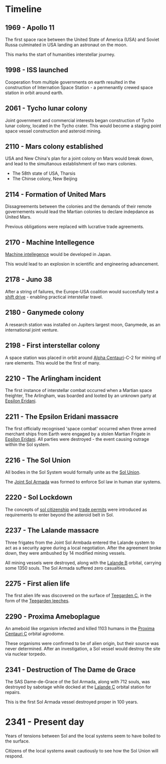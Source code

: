 # Timeline

## 1969 - Apollo 11

The first space race between the United State of America (USA) and Soviet Russa culminated in USA landing an astronaut on the moon.

This marks the start of humanities interstellar journey.

## 1998 - ISS launched

Cooperation from multiple governments on earth resulted in the construction of Internation Space Station - a permenantly crewed space station in orbit around earth.

## 2061 - Tycho lunar colony

Joint government and commercial interests began construction of Tycho lunar colony, located in the Tycho crater. This would become a staging point space vessel construction and asteroid mining.

## 2110 - Mars colony established

USA and New China's plan for a joint colony on Mars would break down, and lead to the simultanous establishment of two mars colonies.

 * The 58th state of USA, Tharsis
 * The Chinse colony, New Beijing

## 2114 - Formation of United Mars

Dissagreements between the colonies and the demands of their remote governements would lead the Martian colonies to declare indepdance as United Mars.

Previous obligations were replaced with lucrative trade agreements.

## 2170 - Machine Intellegence

[Machine intellegence](./glossary/machine-intellegence.md) would be developed in Japan.

This would lead to an explosion in scientific and engineering advancement.

## 2178 - Juno 38

After a string of failures, the Europe-USA coalition would succesfully test a [shift drive](./glossary/shift-drive.md) - enabling practical interstellar travel.

## 2180 - Ganymede colony

A research station was installed on Jupiters largest moon, Ganymede, as an international joint venture.

## 2198 - First interstellar colony

A space station was placed in orbit around [Alpha Centauri](./glossary/local-systems.md#alpha-centauri)-C-2 for mining of rare elements. This would be the first of many.

## 2210 - The Arlingham incident

The first instance of interstellar combat occurred when a Martian space freighter, The Arlingham, was boarded and looted by an unknown party at [Epsilon Eridani](./glossary/local-systems.md#epsilon-eridani).

## 2211 - The Epsilon Eridani massacre

The first officially recognised 'space combat' occurred when three armed merchant ships from Earth were engaged by a stolen Martian Frigate in [Epsilon Eridani](./glossary/local-systems.md#epsilon-eridani). All parties were destroyed - the event causing outrage within the Sol system.

## 2216 - The Sol Union

All bodies in the Sol System would formally unite as the [Sol Union](./glossary/sol.md#sol-union).

The [Joint Sol Armada](./glossary/sol.md#sol-armada) was formed to enforce Sol law in human star systems.

## 2220 - Sol Lockdown

The concepts of [sol citizenship](./glossary/sol.md#trade-permits) and [trade permits](./glossary/sol.md#trade-permits) were introduced as requirements to enter beyond the asteroid belt in Sol.

## 2237 - The Lalande massacre

Three frigates from the Joint Sol Armbada entered the Lalande system to act as a security agree during a local negotiation. After the agreement broke down, they were ambushed by 14 modified mining vessels.

All mining vessels were destroyed, along with the [Lalande B](./Glossary/local-systems.md#lalande-b) orbital, carrying some 1350 souls. The Sol Armada suffered zero casualties.

## 2275 - First alien life

The first alien life was discovered on the surface of [Teegarden C](./Glossary/local-systems.md#teegarden-c), in the form of the [Teegarden leeches](./Glossary/alien-life.md#teegarden-leeches).

## 2290 - Proxima Ameboplague

An ameboid like organism infected and killed 1103 humans in the [Proxima Centauri C](./Glossary/local-systems.md#proxima-centauri-c) orbital agrodome.

These organisms were confirmed to be of alien origin, but their source was never determined. After an investigation, a Sol vessel would destroy the site via nuclear torpedo.

## 2341 - Destruction of The Dame de Grace

The SAS Dame-de-Grace of the Sol Armada, along with 712 souls, was destroyed by sabotage while docked at the [Lalande C](./glossary/local-systems.md#lalande-c) orbital station for repairs.

This is the first Sol Armada vessel destroyed proper in 100 years.

# 2341 - Present day

Years of tensions between Sol and the local systems seem to have boiled to the surface.

Citizens of the local systems await cautiously to see how the Sol Union will respond.
